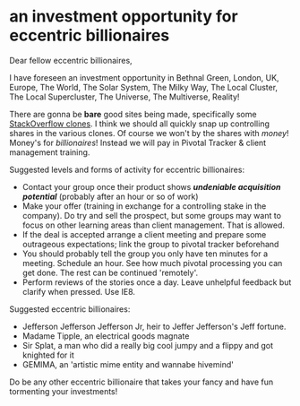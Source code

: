 # an investment opportunity for eccentric billionaires

Dear fellow eccentric billionaires,

I have foreseen an investment opportunity in Bethnal Green, London, UK, Europe, The World, The Solar System, The Milky Way, The Local Cluster, The Local Supercluster, The Universe, The Multiverse, Reality!

There are gonna be **bare** good sites being made, specifically some [StackOverflow clones](https://github.com/FAC6/book/blob/master/projects/week5.md). I think we should all quickly snap up controlling shares in the various clones. Of course we won't by the shares with *money*! Money's for *billionaires*! Instead we will pay in Pivotal Tracker & client management training.

Suggested levels and forms of activity for eccentric billionaires:

* Contact your group once their product shows ***undeniable acquisition potential*** (probably after an hour or so of work)
* Make your offer (training in exchange for a controlling stake in the company). Do try and sell the prospect, but some groups may want to focus on other learning areas than client management. That is allowed.
* If the deal is accepted arrange a client meeting and prepare some outrageous expectations; link the group to pivotal tracker beforehand
* You should probably tell the group you only have ten minutes for a meeting. Schedule an hour. See how much pivotal processing you can get done. The rest can be continued 'remotely'.
* Perform reviews of the stories once a day. Leave unhelpful feedback but clarify when pressed. Use IE8.

Suggested eccentric billionaires:
* Jefferson Jefferson Jefferson Jr, heir to Jeffer Jefferson's Jeff fortune.
* Madame Tipple, an electrical goods magnate
* Sir Splat, a man who did a really big cool jumpy and a flippy and got knighted for it
* GEMIMA, an 'artistic mime entity and wannabe hivemind'

Do be any other eccentric billionaire that takes your fancy and have fun tormenting your investments!
